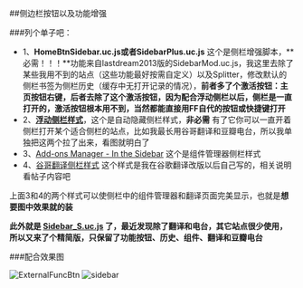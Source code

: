 ##侧边栏按钮以及功能增强

###列个单子吧：
+ 1、**HomeBtnSidebar.uc.js或者SidebarPlus.uc.js** 这个是侧栏增强脚本，**必需！！！**功能来自lastdream2013版的SidebarMod.uc.js，我这里去除了某些我用不到的站点（这些功能最好按需自定义）以及Splitter，修改默认的侧栏书签为侧栏历史（缓存中无打开记录的情况），**前者多了个激活按钮：主页按钮右键，后者去除了这个激活按钮，因为配合浮动侧栏以后，侧栏是一直打开的，激活按钮根本用不到，当然都能直接用FF自代的按钮或快捷键打开**
+ 2、**[浮动侧栏样式](http://userstyles.org/styles/91562/auto-hide-sidebar-for-firefox-default-style?r=1375945924)**，这个是自动隐藏侧栏样式，**非必需** 有了它你可以一直开着侧栏打开某个适合侧栏的站点，比如我最长用谷哥翻译和豆瓣电台，所以我单独把这两个拉了出来，看图就明白了
+ 3、[Add-ons Manager - In the Sidebar](http://userstyles.org/styles/48731/add-ons-manager-in-the-sidebar)  这个是组件管理器侧栏样式
+ 4、[谷哥翻译侧栏样式](http://bbs.kafan.cn/thread-1587319-1-1.html) 这个样式是我在谷歌翻译改版以后自己写的，相关说明看帖子内容吧

上面3和4的两个样式可以使侧栏中的组件管理器和翻译页面完美显示，也就是**想要图中效果就的装**

**此外就是 [Sidebar_S.uc.js](https://github.com/defpt/userChromeJs/blob/master/Sidebar/Sidebar_S.uc.js) 了，最近发现除了翻译和电台，其它站点很少使用，所以又来了个精简版，只保留了功能按钮、历史、组件、翻译和豆瓣电台**

###配合效果图

![ExternalFuncBtn](https://github.com/defpt/userChromeJs/blob/master/Sidebar/sidebar.png?raw=true)
![sidebar](https://github.com/defpt/userChromeJs/blob/master/Sidebar/sidebar.gif?raw=true)
